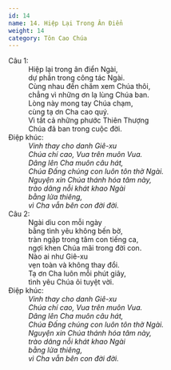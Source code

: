 ```yaml
---
id: 14
name: 14. Hiệp Lại Trong Ân Điển
weight: 14
category: Tôn Cao Chúa
---
```

<dl><dt>Câu 1:</dt><dd data-verse="1">Hiệp lại trong ân điển Ngài, <br/>dự phần trong công tác Ngài. <br/>Cùng nhau đến chăm xem Chúa thôi, <br/>chẳng vì những ơn lạ lùng Chúa ban. <br/>Lòng này mong tay Chúa chạm, <br/>cùng tạ ơn Cha cao quý. <br/>Vì tất cả những phước Thiên Thượng <br/>Chúa đã ban trong cuộc đời. </dd><dt>Điệp khúc:</dt><dd data-chorus="1"><em>Vinh thay cho danh Giê-xu <br/>Chúa chí cao, Vua trên muôn Vua. <br/>Dâng lên Cha muôn câu hát, <br/>Chúa Đấng chúng con luôn tôn thờ Ngài. <br/>Nguyện xin Chúa thánh hóa tâm này, <br/>trào dâng nỗi khát khao Ngài <br/>bằng lửa thiêng, <br/>vì Cha vẫn bên con đời đời. </em></dd><dt>Câu 2:</dt><dd data-verse="2">Ngài dìu con mỗi ngày <br/>bằng tình yêu không bến bờ, <br/>tràn ngập trong tâm con tiếng ca, <br/>ngợi khen Chúa mãi trong đời con. <br/>Nào ai như Giê-xu <br/>vẹn toàn và không thay đổi. <br/>Tạ ơn Cha luôn mỗi phút giây, <br/>tình yêu Chúa ôi tuyệt vời. </dd><dt>Điệp khúc:</dt><dd data-chorus="1"><em>Vinh thay cho danh Giê-xu <br/>Chúa chí cao, Vua trên muôn Vua. <br/>Dâng lên Cha muôn câu hát, <br/>Chúa Đấng chúng con luôn tôn thờ Ngài. <br/>Nguyện xin Chúa thánh hóa tâm này, <br/>trào dâng nỗi khát khao Ngài <br/>bằng lửa thiêng, <br/>vì Cha vẫn bên con đời đời. </em></dd></dl>

